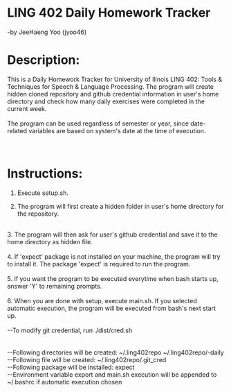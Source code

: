 # LING 402 Daily Homework Tracker  
-by JeeHaeng Yoo (jyoo46)

# Description:
This is a Daily Homework Tracker for University of Ilinois LING 402: Tools & Techniques for Speech & Language Processing.
The program will create hidden cloned repository and github credential information in user's home directory and check how many daily exercises were completed in the current week. <br />
<br />
The program can be used regardless of semester or year, since date-related variables are based on system's date at the time of execution. <br />
<br />
<br />
# Instructions:
1. Execute setup.sh.<br />

2. The program will first create a hidden folder in user's home directory for the repository.<br />
<br />
3. The program will then ask for user's github credential and save it to the home directory as hidden file.<br />
<br />
4. If 'expect' package is not installed on your machine, the program will try to install it. The package 'expect' is required to run the program.<br />
<br />
5. If you want the program to be executed everytime when bash starts up, answer 'Y' to remaining prompts.<br />
<br />
6. When you are done with setup, execute main.sh. If you selected automatic execution, the program will be executed from bash's next start up.<br />
<br />
--To modify git credential, run ./dist/cred.sh<br />
<br />
<br />
--Following directories will be created: ~/.ling402repo ~/.ling402repo/<netID>-daily<br />
--Following file will be created: ~/.ling402repo/.git_cred<br />
--Following package will be installed: expect<br />
--Environment variable export and main.sh execution will be appended to ~/.bashrc if automatic execution chosen<br />
